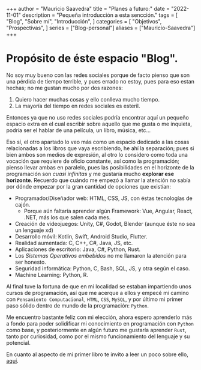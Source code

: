 +++
author = "Mauricio Saavedra"
title = "Planes a futuro:"
date = "2022-11-01"
description = "Pequeña introducción a esta sencción."
tags = [
    "Blog",
    "Sobre mí",
    "Introducción",
]
categories = [
    "Objetivos",
    "Prospectivas",
]
series = ["Blog-personal"]
aliases = ["Mauricio-Saavedra"]
+++

<!-- Dentro de los comentarios explicaré un poco del uso de MarkDown -->
# Propósito de éste espacio "Blog". 
<!--Dejando un espacio después del "#" indicamos que esto es un titular, al igual que sería un <h1> en HTML, la cantidad de "#" que pongamos es el núm del H, ergo, un <h6> se escribe con seis "#": ###### TitularH6-->

No soy muy bueno con las redes sociales porque de facto pienso que son una pérdida de tiempo terrible, y pues errado no estoy, pues para eso estan hechas; no me gustan mucho por dos razones:
1. Quiero hacer muchas cosas y ello conlleva mucho tiempo.
2. La mayoría del tiempo en redes sociales es esteril.
<!-- Las listas numeradas se usan así, número seguido de punto y espacio, en lugar de: <ol> y debajo: <li> -->
Entonces ya que no uso redes sociales podría encontrar aquí un pequeño espacio extra en el cual escribir sobre aquello que me gusta o me inquieta, podría ser el hablar de una película, un libro, música, etc...

Eso sí, el otro apartado lo veo más como un espacio dedicado a las cosas relacionadas a los libros que vaya escribiendo, he ahí la separación; pues si bien ambos son medios de expresión, al otro lo considero como toda una vocación que requiere de oficio constante, así como la programación; pienso llevar ambas en paralelo, pues las posibilidades en el horizonte de la programación son *cuasi infinitas* y me gustaría mucho **explorar ese horizonte**. Recuerdo que cuándo me empezó a llamar la atención no sabía por dónde empezar por la gran cantidad de opciones que existían:
<!-- Arriba use una *cursiva* y unas **negritas**, así de sencillo, en lugar de usar: <i>cursiva</i> y <b>negritas</b> respectivamente.-->
* Programador/Diseñador web: HTML, CSS, JS, con éstas tecnologías de cajón.
    * Porque aún faltaría aprender algún Framework: Vue, Angular, React, .NET, más los que salen cada mes. 
* Creación de videojuegos: Unity, C#, Godot, Blender (aunque éste no sea un lenguaje xd)
* Desarrollo móvil: Kotlin, Swift, Android Studio, Flutter.
* Realidad aumentada: C, C++, C#, Java, JS, etc.
* Aplicaciones de escritorio: Java, C#, Python, Rust.
* Los *Sistemas Operativos embebidos* no me llamaron la atención para ser honesto.
* Seguridad informática: Python, C, Bash, SQL, JS, y otra según el caso.
* Machine Learning: Python, R.
<!-- Esta fue una lista desordenada y solo se ocupa un asterisco seguido de un espacio, y si necesita una lista dentro de un punto, solo se indenta con la tabulación. -->
Al final tuve la fortuna de que en mi localidad se estaban impartiendo unos cursos de programación, así que me acerque a ellos y empecé mi camino con `Pensamiento Computacional`, `HTML`, `CSS`, `MySQL`, y por último mi primer paso sólido dentro de mundo de la programación: `Python`. 

Me encuentro bastante feliz con mi elección, ahora espero aprenderlo más a fondo para poder solidificar mi conocimiento en programación con `Python` como base, y posteriormente en algún futuro me gustaría aprender `Rust`, tanto por curiosidad, como por el mismo funcionamiento del lenguaje y su potencial.

En cuanto al aspecto de mi primer libro te invito a leer un poco sobre ello, [aquí].


[aquí]: /libros/primerproceso